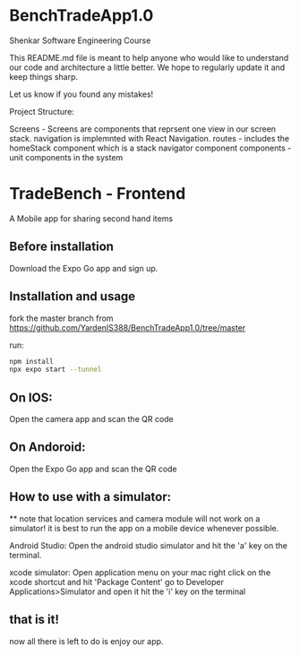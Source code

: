 # BenchTradeApp1.0
Shenkar Software Engineering Course  

This README.md file is meant to help anyone who would like to understand our code and architecture a little better. 
We hope to regularly update it and keep things sharp. 

Let us know if you found any mistakes! 


Project Structure: 

Screens - Screens are components that reprsent one view in our screen stack. navigation is implemnted with React Navigation. 
routes  - includes the homeStack component which is a stack navigator component
components - unit components in the system 
# TradeBench - Frontend 

A Mobile app for sharing second hand items



## Before installation 

Download the Expo Go app and sign up. 
 

## Installation and usage 

fork the master branch from https://github.com/YardenIS388/BenchTradeApp1.0/tree/master

run:
```bash
npm install
npx expo start --tunnel
```
## On IOS:

Open the camera app and scan the QR code 

## On Andoroid:
Open the Expo Go app and scan the QR code 


## How to use with a simulator:
** note that location services and camera module will not work on a simulator! it is best to run the app on a mobile device whenever possible. 

Android Studio: 
Open the android studio simulator and hit the 'a' key on the terminal. 

xcode simulator: 
Open application menu on your mac 
right click on the xcode shortcut and hit 'Package Content' 
go to Developer Applications>Simulator and open it 
hit the 'i' key on the terminal 



## that is it! 
now all there is left to do is enjoy our app. 
